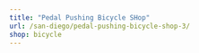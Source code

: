 ```yaml
---
title: "Pedal Pushing Bicycle SHop"
url: /san-diego/pedal-pushing-bicycle-shop-3/
shop: bicycle
---
```

